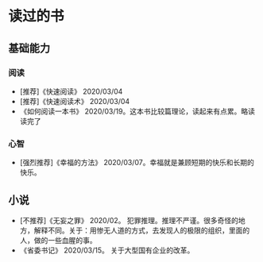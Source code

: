 # 读过的书
## 基础能力
### 阅读
* [推荐]《快速阅读》 2020/03/04
* [推荐]《快速阅读术》 2020/03/04
* 《如何阅读一本书》 2020/03/19。这本书比较篇理论，读起来有点累。略读读完了

### 心智
* [强烈推荐]《幸福的方法》 2020/03/07。幸福就是兼顾短期的快乐和长期的快乐。

## 小说
* [不推荐]《无妄之罪》 2020/02。 犯罪推理。推理不严谨。很多奇怪的地方，解释不同。关于：用惨无人道的方式，去发现人的极限的组织，里面的人，做的一些血腥的事。
* 《省委书记》 2020/03/15。 关于大型国有企业的改革。